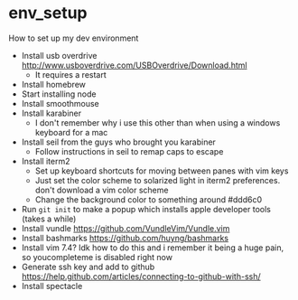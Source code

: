 # env_setup
How to set up my dev environment

* Install usb overdrive http://www.usboverdrive.com/USBOverdrive/Download.html
  * It requires a restart
* Install homebrew
* Start installing node
* Install smoothmouse
* Install karabiner 
  * I don't remember why i use this other than when using a windows keyboard for a mac
* Install seil from the guys who brought you karabiner
  * Follow instructions in seil to remap caps to escape
* Install iterm2
  * Set up keyboard shortcuts for moving between panes with vim keys
  * Just set the color scheme to solarized light in iterm2 preferences. don't download a vim color scheme
  * Change the background color to something around #ddd6c0
* Run 
`git init` 
to make a popup which installs apple developer tools (takes a while)
* Install vundle https://github.com/VundleVim/Vundle.vim
* Install bashmarks https://github.com/huyng/bashmarks
* Install vim 7.4? Idk how to do this and i remember it being a huge pain, so youcompleteme is disabled right now
* Generate ssh key and add to github https://help.github.com/articles/connecting-to-github-with-ssh/
* Install spectacle

